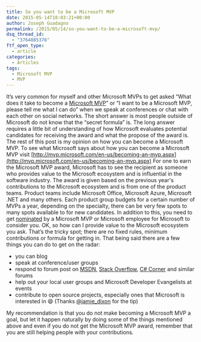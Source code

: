 ```yaml
---
title: So you want to be a Microsoft MVP
date: 2015-05-14T18:03:21+00:00
author: Joseph Guadagno
permalink: /2015/05/14/so-you-want-to-be-a-microsoft-mvp/
dsq_thread_id:
  - "3764885376"
ftf_open_type:
  - article
categories:
  - Articles
tags:
  - Microsoft MVP
  - MVP
---
```

It’s very common for myself and other Microsoft MVPs to get asked “What does it take to become a [Microsoft MVP](http://mvp.microsoft.com/en-us/overview.aspx)” or “I want to be a Microsoft MVP, please tell me what I can do” when we speak at conferences or chat with each other on social networks. The short answer is most people outside of Microsoft do not know that the “secret formula” is. The long answer requires a little bit of understanding of how Microsoft evaluates potential candidates for receiving the award and what the propose of the award is. The rest of this post is my opinion on how you can become a Microsoft MVP. To see what Microsoft says about how you can become a Microsoft MVP visit [http://mvp.microsoft.com/en-us/becoming-an-mvp.aspx](http://mvp.microsoft.com/en-us/becoming-an-mvp.aspx) For one to earn the Microsoft MVP award, Microsoft has to see the recipient as someone who provides value to the Microsoft ecosystem and is influential in the software industry. The award is given based on the previous year's contributions to the Microsoft ecosystem and is from one of the product teams. Product teams include Microsoft Office, Microsoft Azure, Microsoft .NET and many others. Each product group budgets for a certain number of MVPs a year, depending on the specialty, there can be very few spots to many spots available to for new candidates. In addition to this, you need to get [nominated](http://mvp.microsoft.com/en-us/nominate-an-mvp.aspx) by a Microsoft MVP or Microsoft employee for Microsoft to consider you. OK, so how can I provide value to the Microsoft ecosystem you ask. That’s the tricky spot; there are no fixed rules, minimum contributions or formula for getting in. That being said there are a few things you can do to get on the radar:

* you can blog
* speak at conference/user groups
* respond to forum post on [MSDN](https://social.msdn.microsoft.com/Forums/en-US/home), [Stack Overflow](http://stackoverflow.com/), [C# Corner](http://www.c-sharpcorner.com/Forums/) and similar forums
* help out your local user groups and Microsoft Developer Evangelists at events
* contribute to open source projects, especially ones that Microsoft is interested in :smile: (Thanks [@jamie_dixon](https://twitter.com/jamie_dixon) for the tip)

My recommendation is that you do not make becoming a Microsoft MVP a goal, but let it happen naturally by doing some of the things mentioned above and even if you do not get the Microsoft MVP award, remember that you are still helping people with your contributions.